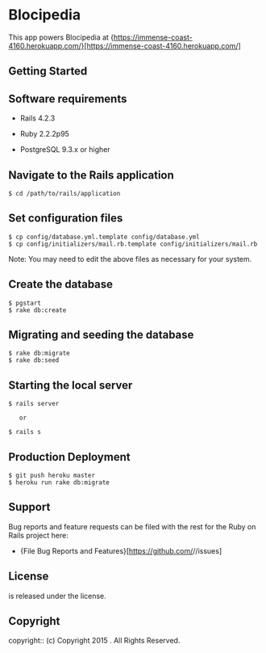 # Blocipedia

<Project Description>

This app powers Blocipedia at {https://immense-coast-4160.herokuapp.com/}[https://immense-coast-4160.herokuapp.com/]

## Getting Started

## Software requirements

- Rails 4.2.3

- Ruby 2.2.2p95

- PostgreSQL 9.3.x or higher

## Navigate to the Rails application

```
$ cd /path/to/rails/application
```

## Set configuration files

```
$ cp config/database.yml.template config/database.yml
$ cp config/initializers/mail.rb.template config/initializers/mail.rb
```

Note:  You may need to edit the above files as necessary for your system.

## Create the database

 ```
 $ pgstart
 $ rake db:create
 ```

## Migrating and seeding the database

```
$ rake db:migrate
$ rake db:seed
```

## Starting the local server

```
$ rails server

   or

$ rails s
```

## Production Deployment

  ```
  $ git push heroku master
  $ heroku run rake db:migrate
  ```

## Support

Bug reports and feature requests can be filed with the rest for the Ruby on Rails project here:

* {File Bug Reports and Features}[https://github.com/<user-name>/<project-repo>/issues]

## License

<Project Name> is released under the <LICENSE-NAME> license.

## Copyright

copyright:: (c) Copyright 2015 <Project Name>. All Rights Reserved.
